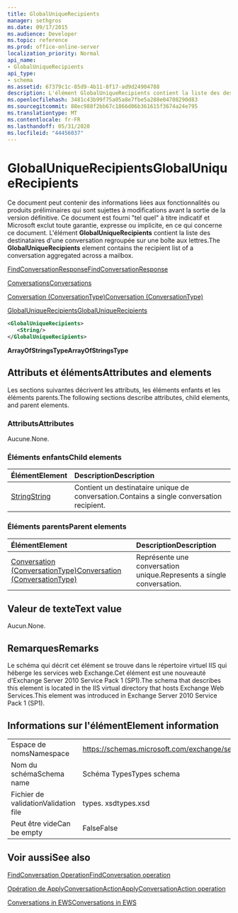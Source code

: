 ```yaml
---
title: GlobalUniqueRecipients
manager: sethgros
ms.date: 09/17/2015
ms.audience: Developer
ms.topic: reference
ms.prod: office-online-server
localization_priority: Normal
api_name:
- GlobalUniqueRecipients
api_type:
- schema
ms.assetid: 67379c1c-85d9-4b11-8f17-ad9d24904788
description: L'élément GlobalUniqueRecipients contient la liste des destinataires d'une conversation regroupée sur une boîte aux lettres.
ms.openlocfilehash: 3481c43b99f75a05a8e7fbe5a288e04708290d83
ms.sourcegitcommit: 88ec988f2bb67c1866d06b361615f3674a24e795
ms.translationtype: MT
ms.contentlocale: fr-FR
ms.lasthandoff: 05/31/2020
ms.locfileid: "44456037"
---
```

# <a name="globaluniquerecipients"></a><span data-ttu-id="3e1b1-103">GlobalUniqueRecipients</span><span class="sxs-lookup"><span data-stu-id="3e1b1-103">GlobalUniqueRecipients</span></span>

<span data-ttu-id="3e1b1-104">Ce document peut contenir des informations liées aux fonctionnalités ou produits préliminaires qui sont sujettes à modifications avant la sortie de la version définitive. Ce document est fourni "tel quel" à titre indicatif et Microsoft exclut toute garantie, expresse ou implicite, en ce qui concerne ce document. L'élément **GlobalUniqueRecipients** contient la liste des destinataires d'une conversation regroupée sur une boîte aux lettres.</span><span class="sxs-lookup"><span data-stu-id="3e1b1-104">The **GlobalUniqueRecipients** element contains the recipient list of a conversation aggregated across a mailbox.</span></span> 
  
[<span data-ttu-id="3e1b1-105">FindConversationResponse</span><span class="sxs-lookup"><span data-stu-id="3e1b1-105">FindConversationResponse</span></span>](findconversationresponse.md)
  
[<span data-ttu-id="3e1b1-106">Conversations</span><span class="sxs-lookup"><span data-stu-id="3e1b1-106">Conversations</span></span>](conversations-ex15websvcsotherref.md)
  
[<span data-ttu-id="3e1b1-107">Conversation (ConversationType)</span><span class="sxs-lookup"><span data-stu-id="3e1b1-107">Conversation (ConversationType)</span></span>](conversation-conversationtype.md)
  
[<span data-ttu-id="3e1b1-108">GlobalUniqueRecipients</span><span class="sxs-lookup"><span data-stu-id="3e1b1-108">GlobalUniqueRecipients</span></span>](globaluniquerecipients.md)
  
```XML
<GlobalUniqueRecipients>
   <String/>
</GlobalUniqueRecipients>
```

 <span data-ttu-id="3e1b1-109">**ArrayOfStringsType**</span><span class="sxs-lookup"><span data-stu-id="3e1b1-109">**ArrayOfStringsType**</span></span>
## <a name="attributes-and-elements"></a><span data-ttu-id="3e1b1-110">Attributs et éléments</span><span class="sxs-lookup"><span data-stu-id="3e1b1-110">Attributes and elements</span></span>

<span data-ttu-id="3e1b1-111">Les sections suivantes décrivent les attributs, les éléments enfants et les éléments parents.</span><span class="sxs-lookup"><span data-stu-id="3e1b1-111">The following sections describe attributes, child elements, and parent elements.</span></span>
  
### <a name="attributes"></a><span data-ttu-id="3e1b1-112">Attributs</span><span class="sxs-lookup"><span data-stu-id="3e1b1-112">Attributes</span></span>

<span data-ttu-id="3e1b1-113">Aucune.</span><span class="sxs-lookup"><span data-stu-id="3e1b1-113">None.</span></span>
  
### <a name="child-elements"></a><span data-ttu-id="3e1b1-114">Éléments enfants</span><span class="sxs-lookup"><span data-stu-id="3e1b1-114">Child elements</span></span>

|<span data-ttu-id="3e1b1-115">**Élément**</span><span class="sxs-lookup"><span data-stu-id="3e1b1-115">**Element**</span></span>|<span data-ttu-id="3e1b1-116">**Description**</span><span class="sxs-lookup"><span data-stu-id="3e1b1-116">**Description**</span></span>|
|:-----|:-----|
|[<span data-ttu-id="3e1b1-117">String</span><span class="sxs-lookup"><span data-stu-id="3e1b1-117">String</span></span>](string.md) <br/> |<span data-ttu-id="3e1b1-118">Contient un destinataire unique de conversation.</span><span class="sxs-lookup"><span data-stu-id="3e1b1-118">Contains a single conversation recipient.</span></span>  <br/> |
   
### <a name="parent-elements"></a><span data-ttu-id="3e1b1-119">Éléments parents</span><span class="sxs-lookup"><span data-stu-id="3e1b1-119">Parent elements</span></span>

|<span data-ttu-id="3e1b1-120">**Élément**</span><span class="sxs-lookup"><span data-stu-id="3e1b1-120">**Element**</span></span>|<span data-ttu-id="3e1b1-121">**Description**</span><span class="sxs-lookup"><span data-stu-id="3e1b1-121">**Description**</span></span>|
|:-----|:-----|
|[<span data-ttu-id="3e1b1-122">Conversation (ConversationType)</span><span class="sxs-lookup"><span data-stu-id="3e1b1-122">Conversation (ConversationType)</span></span>](conversation-conversationtype.md) <br/> |<span data-ttu-id="3e1b1-123">Représente une conversation unique.</span><span class="sxs-lookup"><span data-stu-id="3e1b1-123">Represents a single conversation.</span></span>  <br/> |
   
## <a name="text-value"></a><span data-ttu-id="3e1b1-124">Valeur de texte</span><span class="sxs-lookup"><span data-stu-id="3e1b1-124">Text value</span></span>

<span data-ttu-id="3e1b1-125">Aucun.</span><span class="sxs-lookup"><span data-stu-id="3e1b1-125">None.</span></span>
  
## <a name="remarks"></a><span data-ttu-id="3e1b1-126">Remarques</span><span class="sxs-lookup"><span data-stu-id="3e1b1-126">Remarks</span></span>

<span data-ttu-id="3e1b1-127">Le schéma qui décrit cet élément se trouve dans le répertoire virtuel IIS qui héberge les services web Exchange.Cet élément est une nouveauté d'Exchange Server 2010 Service Pack 1 (SP1).</span><span class="sxs-lookup"><span data-stu-id="3e1b1-127">The schema that describes this element is located in the IIS virtual directory that hosts Exchange Web Services.This element was introduced in Exchange Server 2010 Service Pack 1 (SP1).</span></span>
  
## <a name="element-information"></a><span data-ttu-id="3e1b1-128">Informations sur l'élément</span><span class="sxs-lookup"><span data-stu-id="3e1b1-128">Element information</span></span>

|||
|:-----|:-----|
|<span data-ttu-id="3e1b1-129">Espace de noms</span><span class="sxs-lookup"><span data-stu-id="3e1b1-129">Namespace</span></span>  <br/> |https://schemas.microsoft.com/exchange/services/2006/types  <br/> |
|<span data-ttu-id="3e1b1-130">Nom du schéma</span><span class="sxs-lookup"><span data-stu-id="3e1b1-130">Schema name</span></span>  <br/> |<span data-ttu-id="3e1b1-131">Schéma Types</span><span class="sxs-lookup"><span data-stu-id="3e1b1-131">Types schema</span></span>  <br/> |
|<span data-ttu-id="3e1b1-132">Fichier de validation</span><span class="sxs-lookup"><span data-stu-id="3e1b1-132">Validation file</span></span>  <br/> |<span data-ttu-id="3e1b1-133">types. xsd</span><span class="sxs-lookup"><span data-stu-id="3e1b1-133">types.xsd</span></span>  <br/> |
|<span data-ttu-id="3e1b1-134">Peut être vide</span><span class="sxs-lookup"><span data-stu-id="3e1b1-134">Can be empty</span></span>  <br/> |<span data-ttu-id="3e1b1-135">False</span><span class="sxs-lookup"><span data-stu-id="3e1b1-135">False</span></span>  <br/> |
   
## <a name="see-also"></a><span data-ttu-id="3e1b1-136">Voir aussi</span><span class="sxs-lookup"><span data-stu-id="3e1b1-136">See also</span></span>



[<span data-ttu-id="3e1b1-137">FindConversation Operation</span><span class="sxs-lookup"><span data-stu-id="3e1b1-137">FindConversation operation</span></span>](findconversation-operation.md)
  
[<span data-ttu-id="3e1b1-138">Opération de ApplyConversationAction</span><span class="sxs-lookup"><span data-stu-id="3e1b1-138">ApplyConversationAction operation</span></span>](applyconversationaction-operation.md)


[<span data-ttu-id="3e1b1-139">Conversations in EWS</span><span class="sxs-lookup"><span data-stu-id="3e1b1-139">Conversations in EWS</span></span>](https://msdn.microsoft.com/library/91e64629-db6c-4c94-9dcb-d386232e8467%28Office.15%29.aspx)

